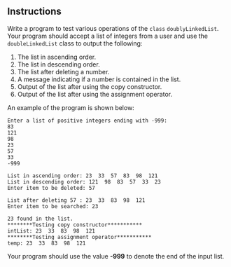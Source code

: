## Instructions ##
Write a program to test various operations of the `class` `doublyLinkedList`. Your program should accept a list of integers from a user and use the `doubleLinkedList` class to output the following: 

1. The list in ascending order.
2. The list in descending order.
3. The list after deleting a number.
4. A message indicating if a number is contained in the list.
5. Output of the list after using the copy constructor.
6. Output of the list after using the assignment operator.

An example of the program is shown below: 
```text
Enter a list of positive integers ending with -999: 
83
121
98
23
57
33
-999

List in ascending order: 23  33  57  83  98  121  
List in descending order: 121  98  83  57  33  23  
Enter item to be deleted: 57

List after deleting 57 : 23  33  83  98  121  
Enter item to be searched: 23

23 found in the list.
********Testing copy constructor***********
intList: 23  33  83  98  121  
********Testing assignment operator***********
temp: 23  33  83  98  121  
```


Your program should use the value **-999** to denote the end of the input list. 

